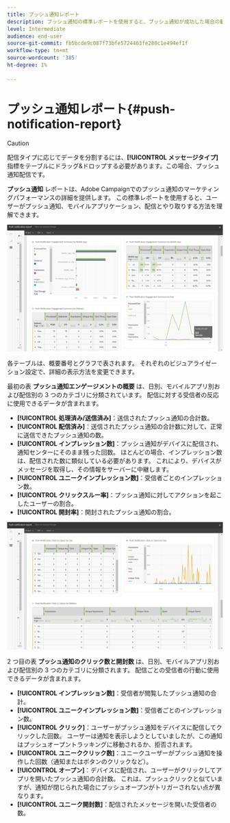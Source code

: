 ```yaml
---
title: プッシュ通知レポート
description: プッシュ通知の標準レポートを使用すると、プッシュ通知が成功した場合の動作を確認できます。
level: Intermediate
audience: end-user
source-git-commit: fb5bcde9c087f73bfe5724463fe280c1e494ef1f
workflow-type: tm+mt
source-wordcount: '385'
ht-degree: 1%

---
```


# プッシュ通知レポート{#push-notification-report}

>[!CAUTION]
>
>配信タイプに応じてデータを分割するには、**[!UICONTROL メッセージタイプ]** 指標をテーブルにドラッグ&amp;ドロップする必要があります。この場合、プッシュ通知配信です。

**プッシュ通知** レポートは、Adobe Campaignでのプッシュ通知のマーケティングパフォーマンスの詳細を提供します。 この標準レポートを使用すると、ユーザーがプッシュ通知、モバイルアプリケーション、配信とやり取りする方法を理解できます。

![](assets/dynamic_report_push.png)

各テーブルは、概要番号とグラフで表されます。 それぞれのビジュアライゼーション設定で、詳細の表示方法を変更できます。

最初の表 **プッシュ通知エンゲージメントの概要** は、日別、モバイルアプリ別および配信別の 3 つのカテゴリに分類されています。 配信に対する受信者の反応に使用できるデータが含まれます。

* **[!UICONTROL 処理済み/送信済み]**：送信されたプッシュ通知の合計数。
* **[!UICONTROL 配信済み]**：送信されたプッシュ通知の合計数に対して、正常に送信できたプッシュ通知の数。
* **[!UICONTROL インプレッション数]**：プッシュ通知がデバイスに配信され、通知センターにそのまま残った回数。 ほとんどの場合、インプレッション数は、配信された数に類似している必要があります。 これにより、デバイスがメッセージを取得し、その情報をサーバーに中継します。
* **[!UICONTROL ユニークインプレッション数]**：受信者ごとのインプレッション数。
* **[!UICONTROL クリックスルー率]**：プッシュ通知に対してアクションを起こしたユーザーの割合。
* **[!UICONTROL 開封率]**：開封されたプッシュ通知の割合。

![](assets/dynamic_report_push_2.png)

2 つ目の表 **プッシュ通知のクリック数と開封数** は、日別、モバイルアプリ別および配信別の 3 つのカテゴリに分類されます。 配信ごとの受信者の行動に使用できるデータが含まれます。

* **[!UICONTROL インプレッション数]**：受信者が閲覧したプッシュ通知の合計。
* **[!UICONTROL ユニークインプレッション数]**：受信者ごとのインプレッション数。
* **[!UICONTROL クリック]**：ユーザーがプッシュ通知をデバイスに配信してクリックした回数。 ユーザーは通知を表示しようとしていましたが、この通知はプッシュオープントラッキングに移動されるか、拒否されます。
* **[!UICONTROL ユニーククリック数]**：ユニークユーザーがプッシュ通知を操作した回数（通知またはボタンのクリックなど）。
* **[!UICONTROL オープン]**：デバイスに配信され、ユーザーがクリックしてアプリを開いたプッシュ通知の合計数。 これは、プッシュクリックと似ていますが、通知が閉じられた場合にプッシュオープンがトリガーされない点が異なります。
* **[!UICONTROL ユニーク開封数]**：配信されたメッセージを開いた受信者の数。
